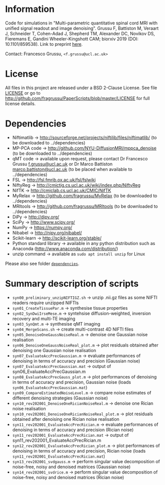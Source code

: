 # Information
Code for simulations in "Multi-parametric quantitative spinal cord MRI with unified signal readout and image denoising". Grussu F, Battiston M, Veraart J, Schneider T, Cohen-Adad J, Shepherd TM, Alexander DC, Novikov DS, Fieremans E, Gandini Wheeler-Kingshott CAM; biorxiv 2019 (DOI: 10.1101/859538). Link to preprint [here](http://doi.org/10.1101/859538).


Contact: Francesco Grussu, `<f.grussu@ucl.ac.uk>`


# License
All files in this project are released under a BSD 2-Clause License.
See file [LICENSE](http://github.com/fragrussu/PaperScripts/blob/master/LICENSE) or go to http://github.com/fragrussu/PaperScripts/blob/master/LICENSE for full license details.



# Dependencies

* Niftimatlib                -> http://sourceforge.net/projects/niftilib/files/niftimatlib/ (to be downloaded to ../dependencies)
* MP-PCA code                -> http://github.com/NYU-DiffusionMRI/mppca_denoise (to be downloaded to ../dependencies)
* qMT code                   -> available upon request, please contact Dr Francesco Grussu <f.grussu@ucl.ac.uk> or Dr Marco Battiston <marco.battiston@ucl.ac.uk> (to be placed when available to ../dependencies)
* FSL                        -> http://fsl.fmrib.ox.ac.uk/fsl/fslwiki
* NiftyReg                   -> http://cmictig.cs.ucl.ac.uk/wiki/index.php/NiftyReg
* NifTK                      -> http://cmiclab.cs.ucl.ac.uk/CMIC/NifTK
* MyRelax                    -> http://github.com/fragrussu/MyRelax (to be downloaded to ../dependencies)
* MRItools                   -> http://github.com/fragrussu/MRItools (to be downloaded to ../dependencies)
* DiPy                       -> http://dipy.org/
* SciPy                      -> http://www.scipy.org/
* NumPy                      -> https://numpy.org/
* Nibabel                    -> http://nipy.org/nibabel/
* Scikit-learn               -> http://scikit-learn.org/stable/
* Python standard library    -> available in any python distribution such as Anaconda (http://www.anaconda.com/distribution/)
* unzip command              -> available as `sudo apt install unzip` for Linux

Please also see folder [`dependencies`](https://github.com/fragrussu/PaperScripts/blob/master/sc_unireadout/dependencies/README.md).



# Summary description of scripts

* `syn00_preliminary_unzipNIFTIGZ.sh`                ->  unzip .nii.gz files as some NIFTI readers require unzipped NIFTIs
* `syn01_CreateTissuePar.m`                          ->  synthesise tissue properties
* `syn02_SynDwiIrseMese.m`                           ->  syntehsise diffusion-weighted, inversion recovery and multi-TE imaging
* `syn03_SynQmt.m`                                   ->  synthesise qMT imaging
* `syn04_MergeScans.sh`                              ->  create multi-contrast 4D NIFTI files
* `syn05_DenoiseOneGaussNoiseReal.m`                 ->  denoise one Gaussian noise realisation
* `syn06_DenoiseOneGaussNoiseReal_plot.m`            ->  plot residuals obtained after denoising one Gaussian noise realisation
* `syn07_EvaluateAccPrecGaussian.m`                  ->  evaluate performances of denoising in terms of accuracy and precision (Gaussian noise)
* `syn07_EvaluateAccPrecGaussian.mat`                ->  output of syn06_EvaluateAccPrecGaussian.m
* `syn08_EvaluateAccPrecGauss_plot.m`                ->  plot performances of denoising in terms of accuracy and precision, Gaussian noise (loads `syn06_EvaluateAccPrecGaussian.mat`)
* `syn09_CompareEstimatedNoiseLevel.m`               ->  compare noise estimates of different denoising strategies (Gaussian noise)
* `syn10_rev202001_DenoiseOneRicianNoiseReal.m`      ->  denoise one Rician noise realisation
* `syn10_rev202001_DenoiseOneRicianNoiseReal_plot.m` ->  plot residuals obtained after denoising one Rician noise realisation
* `syn11_rev202001_EvaluateAccPrecRician.m`          ->  evaluate performances of denoising in terms of accuracy and precision (Rician noise)
* `syn11_rev202001_EvaluateAccPrecRician.mat`        ->  output of syn11_rev202001_EvaluateAccPrecRician.m
* `syn12_rev202001_EvaluateAccPrecRician_plot.m`     ->  plot performances of denoising in terms of accuracy and precision, Rician noise (loads `syn11_rev202001_EvaluateAccPrecRician.mat`)
* `syn13_rev202001_svdgauss.m`                       ->  perform singular value decomposition of noise-free, noisy and denoised matrices (Gaussian noise)
* `syn14_rev202001_svdrice.m`                        ->  perform singular value decomposition of noise-free, noisy and denoised matrices (Rician noise)



